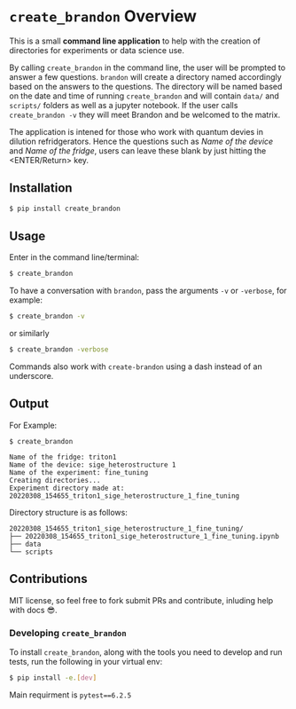 # `create_brandon` Overview

This is a small **command line application** to help with the creation of directories for experiments or data science use.

By calling `create_brandon` in the command line, the user will be prompted to answer a few questions. `brandon` will create a directory named accordingly based on the answers to the questions. The directory will be named based on the date and time of running `create_brandon` and
will contain `data/` and `scripts/` folders as well as a jupyter notebook. If the user calls `create_brandon -v` they will meet Brandon and be welcomed to the matrix.

The application is intened for those who work with quantum devies in dilution refridgerators. Hence the questions such as _Name of the device_ and _Name of the fridge_, users can leave these blank by just hitting the <ENTER/Return> key.

## Installation

```bash
$ pip install create_brandon
```

## Usage

Enter in the command line/terminal:

```bash
$ create_brandon
```

To have a conversation with `brandon`, pass the arguments `-v` or `-verbose`, for example:

```bash
$ create_brandon -v
```

or similarly

```bash
$ create_brandon -verbose
```

Commands also work with `create-brandon` using a dash instead of an underscore.

## Output

For Example:

```
$ create_brandon

Name of the fridge: triton1
Name of the device: sige_heterostructure 1
Name of the experiment: fine_tuning
Creating directories...
Experiment directory made at: 20220308_154655_triton1_sige_heterostructure_1_fine_tuning
```

Directory structure is as follows:

```
20220308_154655_triton1_sige_heterostructure_1_fine_tuning/
├── 20220308_154655_triton1_sige_heterostructure_1_fine_tuning.ipynb
├── data
└── scripts
```

## Contributions

MIT license, so feel free to fork submit PRs and contribute, inluding help with docs 😎.

### Developing `create_brandon`

To install `create_brandon`, along with the tools you need to develop and run tests, run the following in your virtual env:

```bash
$ pip install -e.[dev]
```

Main requirment is `pytest==6.2.5`
